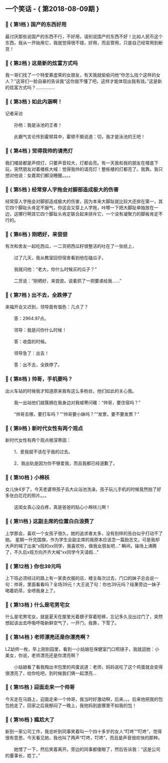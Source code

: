 ## 一个笑话 - { 第2018-08-09期 }
</hr>

### :jack_o_lantern: { 第1档 } 国产的东西好用
最讨厌那些说国产的东西不行，不好用，请别说国产的东西不好！比如人民币这个东西，我从一开始用它，我就觉得很不错，好用，而且管用，只是自己经常用到断货！


### :jack_o_lantern: { 第2档 } 这是新的炫富方式吗
我一哥们找了一个特爱慕虚荣的女朋友，有天我就偷偷问他“你怎么找个这样的女人？”这哥们一脸自豪的告诉我“这你就不懂了吧，这样才能体现出我有钱。”这是新的炫富方式吗？……………


### :jack_o_lantern: { 第3档 } 如此内涵啊！
记者采访<br/><br/>　　孙杨：我是泳池的王者！<br/><br/>　　此霸气言论传到霍顿耳中，霍顿不屑说道：切，我才是泳池的王吧！


### :jack_o_lantern: { 第4档 } 觉得我帅的请亮灯
我们楼层都是声控灯，只要声音较大，灯都会亮。有一天我和我的朋友在楼底下玩，突然朋友对着楼栋大喊：觉得我帅的请亮灯！整栋楼的灯都亮了。我靠。我只想对他说：女嘉宾们都没睡醒。。。。


### :jack_o_lantern: { 第5档 } 经常穿人字拖会对脚部造成极大的伤害
经常穿人字拖会对脚部造成极大的伤害，因为本来大脚趾就比较大还排在第一，其它四个脚趾头肯定不服气，你这会又穿上人字拖，咔嚓一下把大脚趾单独放在一边，这哪行啊其它四个脚趾头肯定联合起来排斥它，一个没有凝聚力的脚板肯定不行的。


### :jack_o_lantern: { 第6档 } 刚晒好，来尝尝
有次和舍友一起吃西瓜，一二货把西瓜籽很整洁的吐在了一张纸上，<br/><br/>　　过了几天，我从教室回但宿舍看到他在磕瓜子，<br/><br/>　　我就问他：“老大，你什么时候买的瓜子？”<br/><br/>　　二货说：“刚晒好，来尝尝。说着抓了一把要递给我……”


### :jack_o_lantern: { 第7档 } 出不去，全跌停了
来福开会又迟到，领导面有愠色：几点了？<br/><br/>　　答：2964.97点。<br/><br/>　　领导：我是问你什么时候！<br/><br/>　　答：收盘的时候。<br/><br/>　　领导急了：出去！<br/><br/>　　答：出不去，全跌停了。


### :jack_o_lantern: { 第8档 } 帅哥，手机要吗？
出火车站的时候我才知道原来我有这么多粉丝，他们如此的关心我。<br/><br/>　　我一出站他们就簇拥在我身边对我嘘寒问暖：“帅哥，要住宿吗？”<br/><br/>　　“帅哥去哪，要打车吗？”“帅哥要小妹吗？”“发票，要不要发票？”


### :jack_o_lantern: { 第9档 } 新时代女性有两个观点
新时代女性有两个观点根深蒂固：<br/><br/>　　1、爱我就不该在乎我的过去。<br/><br/>　　2、我出轨是因为你不够爱我，而且我都已经道歉了。


### :jack_o_lantern: { 第10档 } 小棉袄
女儿快4岁了，今天老婆带孩子去大众浴池洗澡，孩子玩儿手机的时候竟然拍了好多张白花花的照片。。。<br/><br/>　　这闺女真心没白疼，真是爸爸的贴心小棉袄儿啊！


### :jack_o_lantern: { 第11档 } 这副主席的位置白白浪费了
上学那会，喜欢一个女孩子很久，她的追求者太多，没有别样的告白似乎打动不了她。 星期一升完国旗，作为学生会副主席的我原本应该念一篇励志文。可是我却大声的喊了出来“x班的xx同学，我喜欢你，做我女朋友吧…” 瞬间，操场上沸腾了，不久后x班方向齐齐大喊“xx同学今天请假…”


### :jack_o_lantern: { 第12档 } 你也39元吗
上下班必须经过的路上有一家卖衣服的店，楼主每次过去，门口的妹子总会说一句：帅哥，里面看看吗？全场39元！大王说了句：你也39元吗？结果旁边一妹子喝着奶茶，全喷我身上了。


### :jack_o_lantern: { 第13档 } 什么是宅男宅女
什么是宅男宅女，就是夏天在屋里光着膀子穿着短裤，忘记多久没出过门了，突然想起该出去呼吸呼吸新鲜空气了，一开门，我靠，下雪了。


### :jack_o_lantern: { 第14档 } 老师漂亮还是你漂亮啊？
LZ幼师一枚，早上刚到园里，看到一小姑娘在保健室门口照镜子，我就逗她：小美女，你说，老师漂亮还是你漂亮啊？<br/><br/>　　小姑娘看了看我掏出书包里的鸡蛋说道：老师，妈妈说吃了这个鸡蛋就会变得很漂亮了，给你吃吧，到时候我们俩一起漂亮…


### :jack_o_lantern: { 第15档 } 迎面走来一个帅哥
今天走在马路上，迎面走来一个帅哥，我当时好激动啊，后来。。。后来他把我的包包抢走了，回家之后我郁闷了一晚上，我他妈到底哪里不如我的包！


### :jack_o_lantern: { 第16档 } 尴尬大了
新到一家公司工作，我总听到同事笑着叫一个四十多岁的女人“叮咚”“叮咚”，觉得很有意思，今天看见她，我也叫了两声“叮咚，叮咚”，而且是声音很欢快的那种。<br/><br/>　　她愣了一下，然后笑着离开。旁边的同事都傻眼了，然后告诉我：“这是公司的董事长，姓丁。”

